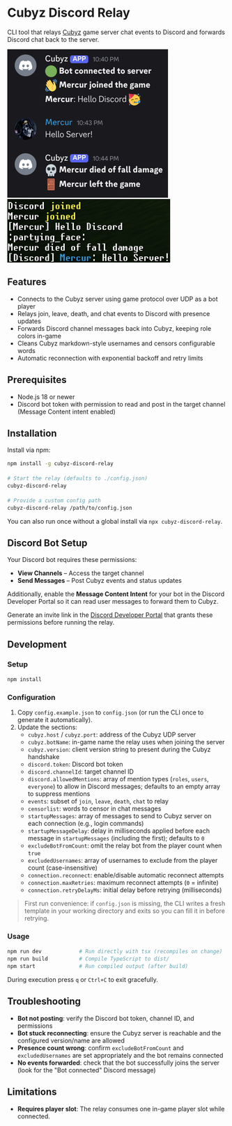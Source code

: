 # Cubyz Discord Relay

CLI tool that relays [Cubyz](https://github.com/PixelGuys/Cubyz) game server chat events to Discord and forwards Discord chat back to the server.

![Cubyz Discord Relay](https://raw.githubusercontent.com/AMerkuri/cubyz-discord-relay/refs/heads/master/assets/discord.png)  
![Cubyz Server](https://raw.githubusercontent.com/AMerkuri/cubyz-discord-relay/refs/heads/master/assets/cubyz.png)

## Features

- Connects to the Cubyz server using game protocol over UDP as a bot player
- Relays join, leave, death, and chat events to Discord with presence updates
- Forwards Discord channel messages back into Cubyz, keeping role colors in-game
- Cleans Cubyz markdown-style usernames and censors configurable words
- Automatic reconnection with exponential backoff and retry limits

## Prerequisites

- Node.js 18 or newer
- Discord bot token with permission to read and post in the target channel (Message Content intent enabled)

## Installation

Install via npm:

```bash
npm install -g cubyz-discord-relay

# Start the relay (defaults to ./config.json)
cubyz-discord-relay

# Provide a custom config path
cubyz-discord-relay /path/to/config.json
```

You can also run once without a global install via `npx cubyz-discord-relay`.

## Discord Bot Setup

Your Discord bot requires these permissions:

- **View Channels** – Access the target channel
- **Send Messages** – Post Cubyz events and status updates

Additionally, enable the **Message Content Intent** for your bot in the Discord Developer Portal so it can read user messages to forward them to Cubyz.

Generate an invite link in the [Discord Developer Portal](https://discord.com/developers/applications) that grants these permissions before running the relay.

## Development

### Setup

```bash
npm install
```

### Configuration

1. Copy `config.example.json` to `config.json` (or run the CLI once to generate it automatically).
2. Update the sections:
   - `cubyz.host` / `cubyz.port`: address of the Cubyz UDP server
   - `cubyz.botName`: in-game name the relay uses when joining the server
   - `cubyz.version`: client version string to present during the Cubyz handshake
   - `discord.token`: Discord bot token
   - `discord.channelId`: target channel ID
   - `discord.allowedMentions`: array of mention types (`roles`, `users`, `everyone`) to allow in Discord messages; defaults to an empty array to suppress mentions
   - `events`: subset of `join`, `leave`, `death`, `chat` to relay
   - `censorlist`: words to censor in chat messages
   - `startupMessages`: array of messages to send to Cubyz server on each connection (e.g., login commands)
   - `startupMessageDelay`: delay in milliseconds applied before each message in `startupMessages` (including the first); defaults to `0`
   - `excludeBotFromCount`: omit the relay bot from the player count when `true`
   - `excludedUsernames`: array of usernames to exclude from the player count (case-insensitive)
   - `connection.reconnect`: enable/disable automatic reconnect attempts
   - `connection.maxRetries`: maximum reconnect attempts (`0` = infinite)
   - `connection.retryDelayMs`: initial delay before retrying (milliseconds)

> First run convenience: if `config.json` is missing, the CLI writes a fresh template in your working directory and exits so you can fill it in before retrying.

### Usage

```bash
npm run dev            # Run directly with tsx (recompiles on change)
npm run build          # Compile TypeScript to dist/
npm start              # Run compiled output (after build)
```

During execution press `q` or `Ctrl+C` to exit gracefully.

## Troubleshooting

- **Bot not posting**: verify the Discord bot token, channel ID, and permissions
- **Bot stuck reconnecting**: ensure the Cubyz server is reachable and the configured version/name are allowed
- **Presence count wrong**: confirm `excludeBotFromCount` and `excludedUsernames` are set appropriately and the bot remains connected
- **No events forwarded**: check that the bot successfully joins the server (look for the "Bot connected" Discord message)

## Limitations

- **Requires player slot**: The relay consumes one in-game player slot while connected.
